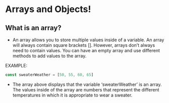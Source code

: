 # Arrays and Objects!

## What is an array?

- An array allows you to store multiple values inside of a variable. An array will always contain square brackets []. However, arrays don’t always need to contain values. You can have an empty array and use different methods to add values to the array.

EXAMPLE: 
```js
const sweaterWeather = [50, 55, 60, 65]
```
- The array above displays that the variable ‘sweaterWeather’ is an array. The values inside of the array are numbers that represent the different temperatures in which it is appropriate to wear a sweater.
